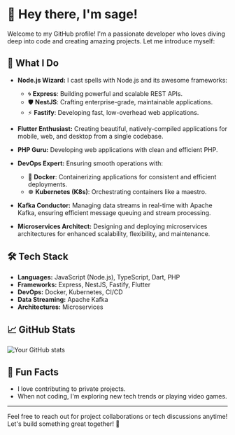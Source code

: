 
# 👋 Hey there, I'm sage!

Welcome to my GitHub profile! I'm a passionate developer who loves diving deep into code and creating amazing projects. Let me introduce myself:

## 🚀 What I Do

- **Node.js Wizard:** I cast spells with Node.js and its awesome frameworks:
  - 🌀 **Express**: Building powerful and scalable REST APIs.
  - 🛡️ **NestJS**: Crafting enterprise-grade, maintainable applications.
  - ⚡ **Fastify**: Developing fast, low-overhead web applications.

- **Flutter Enthusiast:** Creating beautiful, natively-compiled applications for mobile, web, and desktop from a single codebase.

- **PHP Guru:** Developing web applications with clean and efficient PHP.

- **DevOps Expert:** Ensuring smooth operations with:
  - 🐳 **Docker**: Containerizing applications for consistent and efficient deployments.
  - ☸️ **Kubernetes (K8s)**: Orchestrating containers like a maestro.

- **Kafka Conductor:** Managing data streams in real-time with Apache Kafka, ensuring efficient message queuing and stream processing.

- **Microservices Architect:** Designing and deploying microservices architectures for enhanced scalability, flexibility, and maintenance.

## 🛠️ Tech Stack

- **Languages:** JavaScript (Node.js), TypeScript, Dart, PHP
- **Frameworks:** Express, NestJS, Fastify, Flutter
- **DevOps:** Docker, Kubernetes, CI/CD
- **Data Streaming:** Apache Kafka
- **Architectures:** Microservices

## 📈 GitHub Stats

![Your GitHub stats](https://github-readme-stats.vercel.app/api?username=jiraiya-the-pervy-sage&show_icons=true&theme=radical)

## 🎉 Fun Facts

- I love contributing to private projects.
- When not coding, I'm exploring new tech trends or playing video games.

---

Feel free to reach out for project collaborations or tech discussions anytime! Let's build something great together! 🚀
